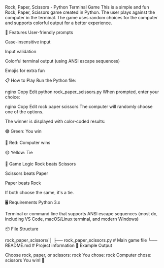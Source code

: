 Rock, Paper, Scissors - Python Terminal Game
This is a simple and fun Rock, Paper, Scissors game created in Python. The user plays against the computer in the terminal. The game uses random choices for the computer and supports colorful output for a better experience.

🚀 Features
User-friendly prompts

Case-insensitive input

Input validation

Colorful terminal output (using ANSI escape sequences)

Emojis for extra fun

📋 How to Play
Run the Python file:

nginx
Copy
Edit
python rock_paper_scissors.py
When prompted, enter your choice:

nginx
Copy
Edit
rock
paper
scissors
The computer will randomly choose one of the options.

The winner is displayed with color-coded results:

🟢 Green: You win

🔴 Red: Computer wins

🟡 Yellow: Tie

🧠 Game Logic
Rock beats Scissors

Scissors beats Paper

Paper beats Rock

If both choose the same, it's a tie.

🖥️ Requirements
Python 3.x

Terminal or command line that supports ANSI escape sequences (most do, including VS Code, macOS/Linux terminal, and modern Windows)

📦 File Structure

rock_paper_scissors/
│
├── rock_paper_scissors.py   # Main game file
└── README.md                # Project information
📌 Example Output

Choose rock, paper, or scissors: rock
You chose: rock
Computer chose: scissors
You win! 🎉 
